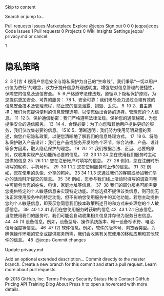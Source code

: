 Skip to content
 
Search or jump to…

Pull requests
Issues
Marketplace
Explore
 @jeqps Sign out
0
0 0 jeqps/jeqps
 Code  Issues 1  Pull requests 0  Projects 0  Wiki  Insights  Settings
jeqps/ 
privacy.md
  or cancel
    
 
1
#   隐私策略
2
​
3
引言
4
视用户信息安全与隐私保护为自己的“生命线”。我们秉承“一切以用户价值为依归”的理念，致力于提升信息处理透明度，增强您对信息管理的便捷性，保障您的信息及通信安全。
5
​
6
严格遵守法律法规，遵循以下隐私保护原则，为您提供更加安全、可靠的服务：
7
​
8
1、安全可靠：我们竭尽全力通过合理有效的信息安全技术及管理流程，防止您的信息泄露、损毁、丢失。
9
​
10
2、自主选择：我们为您提供便利的信息管理选项，以便您做出合适的选择，管理您的个人信息。
11
​
12
3、保护通信秘密：我们严格遵照法律法规，保护您的通信秘密，为您提供安全的通信服务。
13
​
14
4、合理必要：为了向您和其他用户提供更好的服务，我们仅收集必要的信息。
15
​
16
5、清晰透明：我们努力使用简明易懂的表述，向您介绍隐私政策，以便您清晰地了解我们的信息处理方式。
17
​
18
6、将隐私保护融入产品设计：我们在产品或服务开发的各个环节，综合法律、产品、设计等多方因素，融入隐私保护的理念。
19
​
20
​
21
我们根据合法、正当、必要的原则，仅收集实现产品功能所必要的信息。
22
​
23
1.1
24
您在使用我们服务时主动提供的信息
25
​
26
1.1.1 您在注册帐户时填写的信息。
27
​
28
例如，您在注册时所填写的昵称、手机号码。
29
​
30
1.1.2 您在使用服务时上传的信息。
31
​
32
例如，您在使用的头像、分享的照片。
33
​
34
1.1.3 您通过我们的客服或参加我们举办的活动时所提交的信息。
35
​
36
例如，您参与我们线上活动时填写的调查问卷中可能包含您的姓名、电话、家庭地址等信息。
37
​
38
我们的部分服务可能需要您提供特定的个人敏感信息来实现特定功能。若您选择不提供该类信息，则可能无法正常使用服务中的特定功能，但不影响您使用服务中的其他功能。若您主动提供您的个人敏感信息，即表示您同意我们按本政策所述目的和方式来处理您的个人敏感信息。
39
​
40
1.2
41
我们在您使用服务时获取的信息
42
​
43
1.2.1 日志信息。当您使用我们的服务时，我们可能会自动收集相关信息并存储为服务日志信息。
44
​
45
(1) 设备信息。例如，设备型号、操作系统版本、唯一设备标识符、电池、信号强度等信息。
46
​
47
(2) 软件信息。例如，软件的版本号、浏览器类型。为确保操作环境的安全或提供服务所需，我们会收集有关您使用的移动应用和其他软件的信息。
48
​
@jeqps
Commit changes

Update privacy.md

Add an optional extended description…
  Commit directly to the master branch.
  Create a new branch for this commit and start a pull request. Learn more about pull requests.
 
© 2018 GitHub, Inc.
Terms
Privacy
Security
Status
Help
Contact GitHub
Pricing
API
Training
Blog
About
Press h to open a hovercard with more details.
